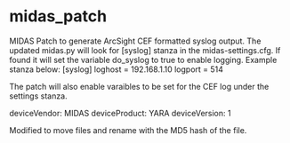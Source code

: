 midas_patch
===========

MIDAS Patch to generate ArcSight CEF formatted syslog output.  The updated midas.py will look for [syslog] stanza in the midas-settings.cfg.  If found it will set the variable do_syslog to true to enable logging.  Example stanza below:
 [syslog]
 loghost = 192.168.1.10
 logport = 514
 
 The patch will also enable varaibles to be set for the CEF log under the settings stanza.
 
deviceVendor: MIDAS
deviceProduct: YARA
deviceVersion:  1

Modified to move files and rename with the MD5 hash of the file.

